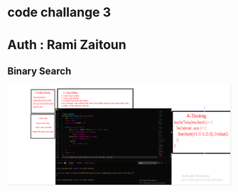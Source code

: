 # code challange 3
# Auth : Rami Zaitoun
## Binary Search
![Binary Search](https://raw.githubusercontent.com/MasteRminD6666/data-structures-and-algorithms/main/CodeChallnge401/challenge03/solev%2003.PNG)
